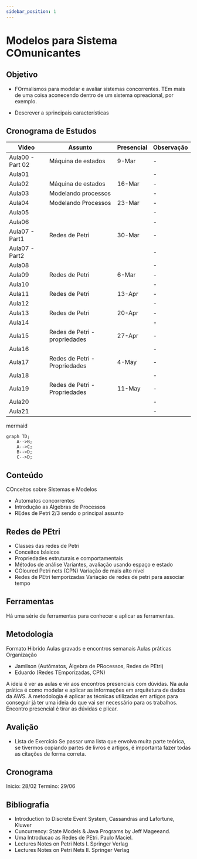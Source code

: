 ```yaml
---
sidebar_position: 1
---
```


# Modelos para Sistema COmunicantes

## Objetivo
- FOrmalismos para modelar e avaliar sistemas concorrentes.
TEm mais de uma coisa aconecendo dentro de um sistema opreacional, por exemplo.

- Descrever a sprincipais características

## Cronograma de Estudos

| Video          | Assunto                          | Presencial                        | Observação |
|--------------------|--------------------------------|--------------------------------|---------------------|
| Aula00 - Part 02   | Máquina de estados             | 9-Mar                          | -                   |
| Aula01             |                                |                                | -                   |
| Aula02             | Máquina de estados             | 16-Mar                         | -                   |
| Aula03             | Modelando processos            |                                | -                   |
| Aula04             | Modelando Processos            | 23-Mar                         | -                   |
| Aula05             |                                |                                | -                   |
| Aula06             |                                |                                | -                   |
| Aula07 - Part1     | Redes de Petri                 | 30-Mar                         | -                   |
| Aula07 - Part2     |                                |                                | -                   |
| Aula08             |                                |                                | -                   |
| Aula09             | Redes de Petri                 | 6-Mar                          | -                   |
| Aula10             |                                |                                | -                   |
| Aula11             | Redes de Petri                 | 13-Apr                         | -                   |
| Aula12             |                                |                                | -                   |
| Aula13             | Redes de Petri                 | 20-Apr                         | -                   |
| Aula14             |                                |                                | -                   |
| Aula15             | Redes de Petri - propriedades  | 27-Apr                         | -                   |
| Aula16             |                                |                                | -                   |
| Aula17             | Redes de Petri - Propriedades  | 4-May                          | -                   |
| Aula18             |                                |                                | -                   |
| Aula19             | Redes de Petri - Propriedades  | 11-May                         | -                   |
| Aula20             |                                |                                | -                   |
| Aula21             |                                |                                | -                   |


mermaid

```mermaid
graph TD;
    A-->B;
    A-->C;
    B-->D;
    C-->D;
```

## Conteúdo 

COnceitos sobre SIstemas e Modelos
- Automatos concorrentes
- Introdução as Álgebras de Processos
- REdes de Petri
2/3 sendo o principal assunto 

## Redes de PEtri

- Classes das redes de Petri
- Conceitos básicos
- Propriedades estruturais e comportamentais
- Métodos de análise
Variantes, avaliação usando espaço e estado
- COloured Petri nets (CPN)
Variação de mais alto nível
- Redes de PEtri temporizadas
Variação de redes de petri para associar tempo

## Ferramentas

Há uma série de ferramentas para conhecer e aplicar as ferramentas. 

## Metodologia

Formato Hibrido
Aulas gravads e encontros semanais
Aulas práticas
Organização
- Jamilson (Autômatos, Álgebra de PRocessos, Redes de PEtri)
- Eduardo (Redes TEmporizadas, CPN)

A ideia é ver as aulas e vir aos encontros presenciais com dúvidas.
Na aula prática é como modelar e aplicar as informações em arquitetura de dados da AWS. 
A metodologia é aplicar as técnicas utilizadas em artigos para conseguir já ter uma ideia do que vai ser necessário para os trabalhos.
Encontro presencial é tirar as dúvidas e plicar. 

## Avalição 

- Lista de Exercício
Se passar uma lista que envolva muita parte teórica, se tivermos copiando partes de livros e artigos, é importanta fazer todas as citações de forma correta.

## Cronograma

Inicio: 28/02
Termino: 29/06

## Bibliografia

- Introduction to Discrete Event System, Cassandras and Lafortune, Kluwer
- Cuncurrency: State Models & Java Programs by Jeff Mageeand.
- Uma Introducao as Redes de PEtri. Paulo Maciel.
- Lectures Notes on Petri Nets I. Springer Verlag
- Lectures Notes on Petri Nets II. Springer Verlag
